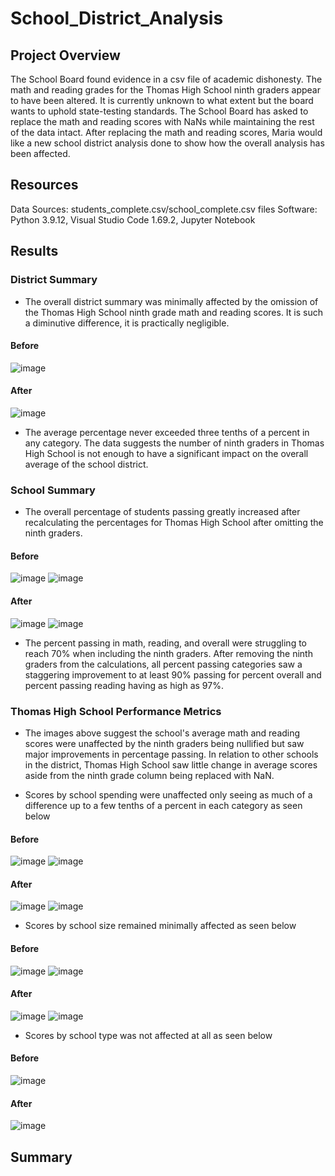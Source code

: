 # School_District_Analysis

## Project Overview
The School Board found evidence in a csv file of academic dishonesty. The math and reading grades for the Thomas High School ninth graders appear to have been altered. It is currently unknown to what extent but the board wants to uphold state-testing standards. The School Board has asked to replace the math and reading scores with NaNs while maintaining the rest of the data intact. After replacing the math and reading scores, Maria would like a new school district analysis done to show how the overall analysis has been affected.

## Resources
Data Sources: students_complete.csv/school_complete.csv files
Software: Python 3.9.12, Visual Studio Code 1.69.2, Jupyter Notebook

## Results

### District Summary
- The overall district summary was minimally affected by the omission of the Thomas High School ninth grade math and reading scores. It is such a diminutive difference, it is practically negligible.
#### Before
![image](https://user-images.githubusercontent.com/86776606/180700619-91d15811-1875-4bfe-9986-4d59bb4d9857.png)
#### After
![image](https://user-images.githubusercontent.com/86776606/180700665-cad5a3db-6a3f-49f8-b451-b3226e7b5504.png)

- The average percentage never exceeded three tenths of a percent in any category. The data suggests the number of ninth graders in Thomas High School is not enough to have a significant impact on the overall average of the school district.

### School Summary
- The overall percentage of students passing greatly increased after recalculating the percentages for Thomas High School after omitting the ninth graders.
#### Before
![image](https://user-images.githubusercontent.com/86776606/180703042-49813a80-e2e7-4974-b026-7d56abdcc5e9.png)
![image](https://user-images.githubusercontent.com/86776606/180701778-2e6ef2ae-60be-4ef3-b2a8-3a7fa960703e.png)
#### After
![image](https://user-images.githubusercontent.com/86776606/180703070-e0e67751-81d9-439b-8503-a264b0dfbd8e.png)
![image](https://user-images.githubusercontent.com/86776606/180701845-fa6e9f39-33cd-471b-8063-4c40a4df600b.png)

- The percent passing in math, reading, and overall were struggling to reach 70% when including the ninth graders. After removing the ninth graders from the calculations, all percent passing categories saw a staggering improvement to at least 90% passing for percent overall and percent passing reading having as high as 97%.

### Thomas High School Performance Metrics
- The images above suggest the school's average math and reading scores were unaffected by the ninth graders being nullified but saw major improvements in percentage passing. In relation to other schools in the district, Thomas High School saw little change in average scores aside from the ninth grade column being replaced with NaN.


- Scores by school spending were unaffected only seeing as much of a difference up to a few tenths of a percent in each category as seen below
#### Before
![image](https://user-images.githubusercontent.com/86776606/180885362-6ff0c48f-208e-49c4-809e-44227f55b732.png)
![image](https://user-images.githubusercontent.com/86776606/180885177-5e22b592-9f8a-4148-8033-6a26a0671ab3.png)
#### After
![image](https://user-images.githubusercontent.com/86776606/180885484-f00106fa-d808-40d3-881a-8c782b17f2b9.png)
![image](https://user-images.githubusercontent.com/86776606/180885537-2a2fff45-4752-47bd-9832-65ff7214478d.png)


- Scores by school size remained minimally affected as seen below
#### Before
![image](https://user-images.githubusercontent.com/86776606/180886142-bfb62aa6-a239-4ca6-b617-a3cc9fc1b2ee.png)
![image](https://user-images.githubusercontent.com/86776606/180886178-ea56ffe5-d839-427b-b1df-680b25860c65.png)
#### After
![image](https://user-images.githubusercontent.com/86776606/180886342-fcef1bdc-3f20-49f6-916e-a9d5fdd8ed0a.png)
![image](https://user-images.githubusercontent.com/86776606/180886370-f2d114ba-f32f-4b46-b1d3-21d4783d2854.png)


- Scores by school type was not affected at all as seen below
#### Before
![image](https://user-images.githubusercontent.com/86776606/180886811-958add2a-6bf1-4a8b-acfe-471623f20e73.png)
#### After
![image](https://user-images.githubusercontent.com/86776606/180886854-60a8c097-eec2-485d-91ef-62ac9702695e.png)
## Summary
